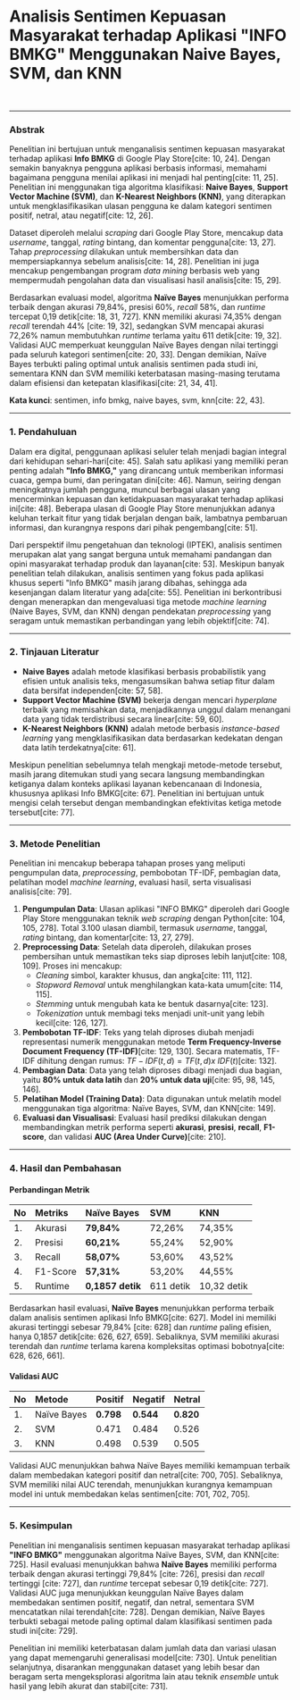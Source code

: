 # Analisis Sentimen Kepuasan Masyarakat terhadap Aplikasi "INFO BMKG" Menggunakan Naive Bayes, SVM, dan KNN
<br>


***
### **Abstrak**

Penelitian ini bertujuan untuk menganalisis sentimen kepuasan masyarakat terhadap aplikasi **Info BMKG** di Google Play Store[cite: 10, 24]. Dengan semakin banyaknya pengguna aplikasi berbasis informasi, memahami bagaimana pengguna menilai aplikasi ini menjadi hal penting[cite: 11, 25]. Penelitian ini menggunakan tiga algoritma klasifikasi: **Naive Bayes**, **Support Vector Machine (SVM)**, dan **K-Nearest Neighbors (KNN)**, yang diterapkan untuk mengklasifikasikan ulasan pengguna ke dalam kategori sentimen positif, netral, atau negatif[cite: 12, 26].

Dataset diperoleh melalui *scraping* dari Google Play Store, mencakup data *username*, tanggal, *rating* bintang, dan komentar pengguna[cite: 13, 27]. Tahap *preprocessing* dilakukan untuk membersihkan data dan mempersiapkannya sebelum analisis[cite: 14, 28]. Penelitian ini juga mencakup pengembangan program *data mining* berbasis web yang mempermudah pengolahan data dan visualisasi hasil analisis[cite: 15, 29].

Berdasarkan evaluasi model, algoritma **Naïve Bayes** menunjukkan performa terbaik dengan akurasi 79,84%, presisi 60%, *recall* 58%, dan *runtime* tercepat 0,19 detik[cite: 18, 31, 727]. KNN memiliki akurasi 74,35% dengan *recall* terendah 44% [cite: 19, 32], sedangkan SVM mencapai akurasi 72,26% namun membutuhkan *runtime* terlama yaitu 611 detik[cite: 19, 32]. Validasi AUC memperkuat keunggulan Naïve Bayes dengan nilai tertinggi pada seluruh kategori sentimen[cite: 20, 33]. Dengan demikian, Naïve Bayes terbukti paling optimal untuk analisis sentimen pada studi ini, sementara KNN dan SVM memiliki keterbatasan masing-masing terutama dalam efisiensi dan ketepatan klasifikasi[cite: 21, 34, 41].

**Kata kunci**: sentimen, info bmkg, naive bayes, svm, knn[cite: 22, 43].

***
### **1. Pendahuluan**

Dalam era digital, penggunaan aplikasi seluler telah menjadi bagian integral dari kehidupan sehari-hari[cite: 45]. Salah satu aplikasi yang memiliki peran penting adalah **"Info BMKG,"** yang dirancang untuk memberikan informasi cuaca, gempa bumi, dan peringatan dini[cite: 46]. Namun, seiring dengan meningkatnya jumlah pengguna, muncul berbagai ulasan yang mencerminkan kepuasan dan ketidakpuasan masyarakat terhadap aplikasi ini[cite: 48]. Beberapa ulasan di Google Play Store menunjukkan adanya keluhan terkait fitur yang tidak berjalan dengan baik, lambatnya pembaruan informasi, dan kurangnya respons dari pihak pengembang[cite: 51].

Dari perspektif ilmu pengetahuan dan teknologi (IPTEK), analisis sentimen merupakan alat yang sangat berguna untuk memahami pandangan dan opini masyarakat terhadap produk dan layanan[cite: 53]. Meskipun banyak penelitian telah dilakukan, analisis sentimen yang fokus pada aplikasi khusus seperti "Info BMKG" masih jarang dibahas, sehingga ada kesenjangan dalam literatur yang ada[cite: 55]. Penelitian ini berkontribusi dengan menerapkan dan mengevaluasi tiga metode *machine learning* (Naive Bayes, SVM, dan KNN) dengan pendekatan *preprocessing* yang seragam untuk memastikan perbandingan yang lebih objektif[cite: 74].

***
### **2. Tinjauan Literatur**

* **Naive Bayes** adalah metode klasifikasi berbasis probabilistik yang efisien untuk analisis teks, mengasumsikan bahwa setiap fitur dalam data bersifat independen[cite: 57, 58].
* **Support Vector Machine (SVM)** bekerja dengan mencari *hyperplane* terbaik yang memisahkan data, menjadikannya unggul dalam menangani data yang tidak terdistribusi secara linear[cite: 59, 60].
* **K-Nearest Neighbors (KNN)** adalah metode berbasis *instance-based learning* yang mengklasifikasikan data berdasarkan kedekatan dengan data latih terdekatnya[cite: 61].

Meskipun penelitian sebelumnya telah mengkaji metode-metode tersebut, masih jarang ditemukan studi yang secara langsung membandingkan ketiganya dalam konteks aplikasi layanan kebencanaan di Indonesia, khususnya aplikasi Info BMKG[cite: 67]. Penelitian ini bertujuan untuk mengisi celah tersebut dengan membandingkan efektivitas ketiga metode tersebut[cite: 77].

***
### **3. Metode Penelitian**

Penelitian ini mencakup beberapa tahapan proses yang meliputi pengumpulan data, *preprocessing*, pembobotan TF-IDF, pembagian data, pelatihan model *machine learning*, evaluasi hasil, serta visualisasi analisis[cite: 79].

1.  **Pengumpulan Data**: Ulasan aplikasi "INFO BMKG" diperoleh dari Google Play Store menggunakan teknik *web scraping* dengan Python[cite: 104, 105, 278]. Total 3.100 ulasan diambil, termasuk *username*, tanggal, *rating* bintang, dan komentar[cite: 13, 27, 279].
2.  **Preprocessing Data**: Setelah data diperoleh, dilakukan proses pembersihan untuk memastikan teks siap diproses lebih lanjut[cite: 108, 109]. Proses ini mencakup:
    * *Cleaning* simbol, karakter khusus, dan angka[cite: 111, 112].
    * *Stopword Removal* untuk menghilangkan kata-kata umum[cite: 114, 115].
    * *Stemming* untuk mengubah kata ke bentuk dasarnya[cite: 123].
    * *Tokenization* untuk membagi teks menjadi unit-unit yang lebih kecil[cite: 126, 127].
3.  **Pembobotan TF-IDF**: Teks yang telah diproses diubah menjadi representasi numerik menggunakan metode **Term Frequency-Inverse Document Frequency (TF-IDF)**[cite: 129, 130]. Secara matematis, TF-IDF dihitung dengan rumus: $TF-IDF(t,d)=TF(t,d)x~IDF(t)$[cite: 132].
4.  **Pembagian Data**: Data yang telah diproses dibagi menjadi dua bagian, yaitu **80% untuk data latih** dan **20% untuk data uji**[cite: 95, 98, 145, 146].
5.  **Pelatihan Model (Training Data)**: Data digunakan untuk melatih model menggunakan tiga algoritma: Naïve Bayes, SVM, dan KNN[cite: 149].
6.  **Evaluasi dan Visualisasi**: Evaluasi hasil prediksi dilakukan dengan membandingkan metrik performa seperti **akurasi**, **presisi**, **recall**, **F1-score**, dan validasi **AUC (Area Under Curve)**[cite: 210].

***
### **4. Hasil dan Pembahasan**

#### **Perbandingan Metrik**

| No | Metriks | Naïve Bayes | SVM | KNN |
| :--- | :--- | :--- | :--- | :--- |
| 1. | Akurasi | **79,84%** | 72,26% | 74,35% |
| 2. | Presisi | **60,21%** | 55,24% | 52,90% |
| 3. | Recall | **58,07%** | 53,60% | 43,52% |
| 4. | F1-Score | **57,31%** | 53,20% | 44,55% |
| 5. | Runtime | **0,1857 detik** | 611 detik | 10,32 detik |

Berdasarkan hasil evaluasi, **Naïve Bayes** menunjukkan performa terbaik dalam analisis sentimen aplikasi Info BMKG[cite: 627]. Model ini memiliki akurasi tertinggi sebesar 79,84% [cite: 628] dan *runtime* paling efisien, hanya 0,1857 detik[cite: 626, 627, 659]. Sebaliknya, SVM memiliki akurasi terendah dan *runtime* terlama karena kompleksitas optimasi bobotnya[cite: 628, 626, 661].

#### **Validasi AUC**

| No | Metode | Positif | Negatif | Netral |
| :--- | :--- | :--- | :--- | :--- |
| 1. | Naïve Bayes | **0.798** | **0.544** | **0.820** |
| 2. | SVM | 0.471 | 0.484 | 0.526 |
| 3. | KNN | 0.498 | 0.539 | 0.505 |

Validasi AUC menunjukkan bahwa Naïve Bayes memiliki kemampuan terbaik dalam membedakan kategori positif dan netral[cite: 700, 705]. Sebaliknya, SVM memiliki nilai AUC terendah, menunjukkan kurangnya kemampuan model ini untuk membedakan kelas sentimen[cite: 701, 702, 705].

***
### **5. Kesimpulan**

Penelitian ini menganalisis sentimen kepuasan masyarakat terhadap aplikasi **"INFO BMKG"** menggunakan algoritma Naïve Bayes, SVM, dan KNN[cite: 725]. Hasil evaluasi menunjukkan bahwa **Naïve Bayes** memiliki performa terbaik dengan akurasi tertinggi 79,84% [cite: 726], presisi dan *recall* tertinggi [cite: 727], dan *runtime* tercepat sebesar 0,19 detik[cite: 727]. Validasi AUC juga menunjukkan keunggulan Naïve Bayes dalam membedakan sentimen positif, negatif, dan netral, sementara SVM mencatatkan nilai terendah[cite: 728]. Dengan demikian, Naïve Bayes terbukti sebagai metode paling optimal dalam klasifikasi sentimen pada studi ini[cite: 729].

Penelitian ini memiliki keterbatasan dalam jumlah data dan variasi ulasan yang dapat memengaruhi generalisasi model[cite: 730]. Untuk penelitian selanjutnya, disarankan menggunakan dataset yang lebih besar dan beragam serta mengeksplorasi algoritma lain atau teknik *ensemble* untuk hasil yang lebih akurat dan stabil[cite: 731].